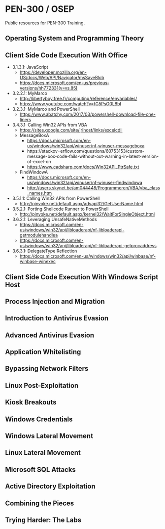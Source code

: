 # PEN-300 / OSEP

Public resources for PEN-300 Training. 

## Operating System and Programming Theory

## Client Side Code Execution With Office
- 3.1.3.1: JavaScript
  - https://developer.mozilla.org/en-US/docs/Web/API/Navigator/msSaveBlob
  - https://docs.microsoft.com/en-us/previous-versions/hh772331(v=vs.85)
- 3.2.2.1: MyMarco
  - http://libertyboy.free.fr/computing/reference/envariables/
  - https://www.youtube.com/watch?v=fG5PsO0L8bI
- 3.2.3.1: MyMarco and PowerShell
  - https://www.abatchy.com/2017/03/powershell-download-file-one-liners
- 3.4.3.1: Calling Win32 APIs from VBA
  - https://sites.google.com/site/jrlhost/links/excelcdll
  - MessageBoxA
    - https://docs.microsoft.com/en-us/windows/win32/api/winuser/nf-winuser-messageboxa
    - https://stackov=erflow.com/questions/60753153/custom-message-box-code-fails-without-out-warning-in-latest-version-of-excel-on
    - https://www.cadsharp.com/docs/Win32API_PtrSafe.txt
  - FindWindowA
    - https://docs.microsoft.com/en-us/windows/win32/api/winuser/nf-winuser-findwindowa
    - http://users.skynet.be/am044448/Programmeren/VBA/vba_class_names.htm
- 3.5.1.1: Calling Win32 APIs from PowerShell
  - http://pinvoke.net/default.aspx/advapi32/GetUserName.html
- 3.5.2.1: Porting Shellcode Runner to PowerShell
  - http://pinvoke.net/default.aspx/kernel32/WaitForSingleObject.html
- 3.6.2.1: Leveraging UnsafeNativeMethods
  - https://docs.microsoft.com/en-us/windows/win32/api/libloaderapi/nf-libloaderapi-getmodulehandlea
  - https://docs.microsoft.com/en-us/windows/win32/api/libloaderapi/nf-libloaderapi-getprocaddress
- 3.6.3.1: DelegateType Reflection
  - https://docs.microsoft.com/en-us/windows/win32/api/winbase/nf-winbase-winexec

## Client Side Code Execution With Windows Script Host

## Process Injection and Migration

## Introduction to Antivirus Evasion

## Advanced Antivirus Evasion

## Application Whitelisting

## Bypassing Network Filters

## Linux Post-Exploitation

## Kiosk Breakouts

## Windows Credentials

## Windows Lateral Movement

## Linux Lateral Movement

## Microsoft SQL Attacks

## Active Directory Exploitation

## Combining the Pieces

## Trying Harder: The Labs
